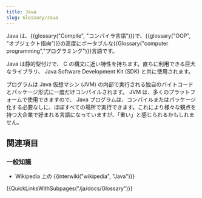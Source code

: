 ```yaml
---
title: Java
slug: Glossary/Java
---
```

Java は、{{glossary("Compile", "コンパイラ言語")}}で、{{glossary("OOP", "オブジェクト指向")}}の高度にポータブルな{{Glossary("computer programming","プログラミング")}}言語です。

Java は静的型付けで、 C の構文に近い特性を持ちます。直ちに利用できる巨大なライブラリ、 Java Software Development Kit (SDK) と共に使用されます。

プログラムは Java 仮想マシン (JVM) の内部で実行される独自のバイトコードとパッケージ形式に一度だけコンパイルされます。 JVM は、多くのプラットフォームで使用できますので、 Java プログラムは、コンパイルまたはパッケージ化する必要なしに、ほぼすべての場所で実行できます。これにより様々な観点を持つ大企業で好まれる言語になっていますが、「重い」と感じられるかもしれません。

## 関連項目

### 一般知識

- Wikipedia 上の {{interwiki("wikipedia", "Java")}}

{{QuickLinksWithSubpages("/ja/docs/Glossary")}}
